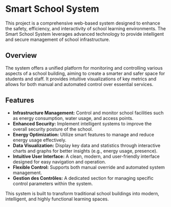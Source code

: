 # Smart School System

This project is a comprehensive web-based system designed to enhance the safety, efficiency, and interactivity of school learning environments. The Smart School System leverages advanced technology to provide intelligent and secure management of school infrastructure.

## Overview

The system offers a unified platform for monitoring and controlling various aspects of a school building, aiming to create a smarter and safer space for students and staff. It provides intuitive visualizations of key metrics and allows for both manual and automated control over essential services.

## Features

*   **Infrastructure Management:** Control and monitor school facilities such as energy consumption, water usage, and access points.
*   **Enhanced Security:** Implement intelligent systems to improve the overall security posture of the school.
*   **Energy Optimization:** Utilize smart features to manage and reduce energy usage effectively.
*   **Data Visualization:** Display key data and statistics through interactive charts and graphs for better insights (e.g., energy usage, presence).
*   **Intuitive User Interface:** A clean, modern, and user-friendly interface designed for easy navigation and operation.
*   **Flexible Control:** Supports both manual override and automated system management.
*   **Gestion des Contrôles:** A dedicated section for managing specific control parameters within the system.

This system is built to transform traditional school buildings into modern, intelligent, and highly functional learning spaces.
